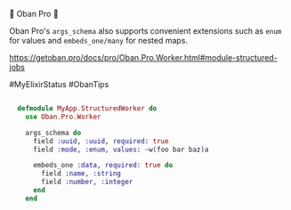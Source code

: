 🌟 Oban Pro 🌟

Oban Pro's `args_schema` also supports convenient extensions such as `enum` for values and `embeds_one/many` for nested maps.

https://getoban.pro/docs/pro/Oban.Pro.Worker.html#module-structured-jobs

#MyElixirStatus #ObanTips

```elixir

  defmodule MyApp.StructuredWorker do
    use Oban.Pro.Worker

    args_schema do
      field :uuid, :uuid, required: true
      field :mode, :enum, values: ~w(foo bar baz)a

      embeds_one :data, required: true do
        field :name, :string
        field :number, :integer
      end
    end

```

